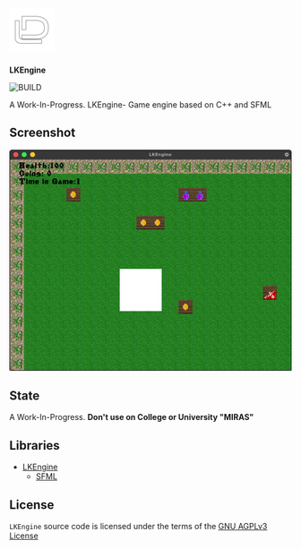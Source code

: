##  ![LakoMoor Dev](image/logo.png) 
**LKEngine**

![BUILD](https://img.shields.io/appveyor/build/LAKOMOOR/LKENGINE?logo=CMAKE&style=plastic)

A Work-In-Progress. LKEngine- Game engine based on C++ and SFML

## Screenshot

![LKEngine](image/%D0%A1%D0%BD%D0%B8%D0%BC%D0%BE%D0%BA%20%D1%8D%D0%BA%D1%80%D0%B0%D0%BD%D0%B0_2021-03-18_12-00-42.png)

## State

A Work-In-Progress. **Don't use on College or University "MIRAS"**

## Libraries
* [LKEngine](https://github.com/lakomoor/lkengine)
  * [SFML](https://github.com/LakoMoor/SFML)

## License

`LKEngine` source code is licensed under the terms of the [GNU AGPLv3 License](https://github.com/lakomoor/lkengine/LICENSE)
